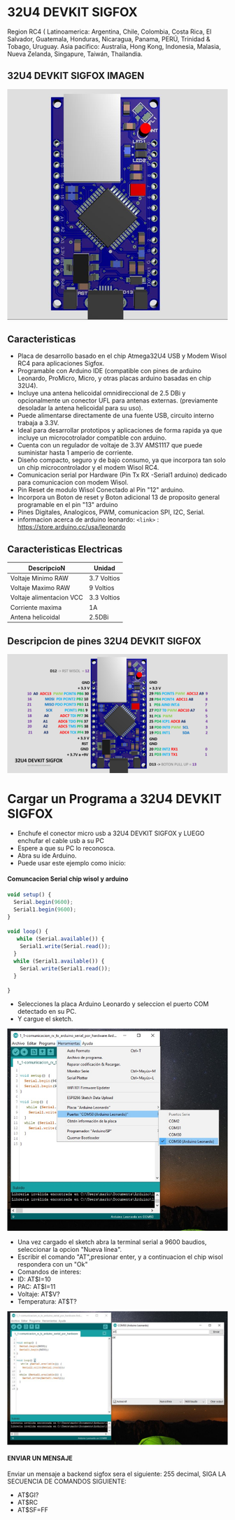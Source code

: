 # 32U4 DEVKIT SIGFOX 
Region RC4 ( Latinoamerica: Argentina, Chile, Colombia, Costa Rica, El Salvador, Guatemala, Honduras, Nicaragua, Panama, PERÚ, Trinidad & Tobago, Uruguay.
Asia pacifico: Australia, Hong Kong, Indonesia, Malasia, Nueva Zelanda, Singapure, Taiwán, Thailandia.

## 32U4 DEVKIT SIGFOX  IMAGEN

![](https://github.com/markoAntonio1692/32U4-DEVKIT-SIGFOX/blob/master/image/1.JPG )


## Caracteristicas

- Placa de desarrollo basado en el chip Atmega32U4 USB y Modem Wisol RC4 para aplicaciones Sigfox.
- Programable con Arduino IDE (compatible con pines de arduino Leonardo, ProMicro, Micro, y otras placas arduino basadas en chip 32U4).
- Incluye una antena helicoidal omnidireccional de 2.5 DBi y opcionalmente un conector  UFL para antenas externas. (previamente desoladar la antena helicoidal para su uso). 
- Puede alimentarse directamente de una fuente USB, circuito interno trabaja a 3.3V.
- Ideal para desarrollar prototipos y aplicaciones de forma rapida ya que incluye un microcotrolador compatible con arduino.
- Cuenta con un regulador de voltaje de 3.3V AMS1117 que puede suministar hasta 1 amperio de corriente.
- Diseño compacto, seguro y de bajo consumo, ya que incorpora tan solo un chip microcontrolador y el modem Wisol RC4.
- Comunicacion serial por Hardware  (Pin Tx  RX -Serial1 arduino) dedicado para comunicacion con modem Wisol.
- Pin Reset de modulo Wisol Conectado al Pin "12" arduino. 
- Incorpora un Boton de reset y Boton adicional 13 de proposito general programable en el pin "13" arduino
- Pines Digitales, Analogicos, PWM, comunicacion SPI, I2C, Serial.
- informacion acerca de arduino leonardo: 
`<link>` : <https://store.arduino.cc/usa/leonardo>


## Caracteristicas Electricas

| DescripcioN | Unidad                    |
| ------------- | ------------------------------ |
| Voltaje Minimo  RAW |  3.7 Voltios    |  
| Voltaje Maximo  RAW |  9 Voltios    |  
| Voltaje  alimentacion VCC |  3.3 Voltios    | 
| Corriente maxima   | 1A     |
| Antena helicoidal    | 2.5DBi      |


## Descripcion de pines 32U4 DEVKIT SIGFOX

![](https://github.com/markoAntonio1692/32U4-DEVKIT-SIGFOX/blob/master/image/PINOUT.png)


# Cargar un Programa a 32U4 DEVKIT SIGFOX
- Enchufe el conector micro usb a 32U4 DEVKIT SIGFOX y LUEGO enchufar el cable usb a su PC
- Espere a que su PC lo reconosca.
- Abra su ide Arduino.
- Puede usar este ejemplo como inicio:


#### Comuncacion Serial chip wisol y arduino

```javascript
void setup() {
  Serial.begin(9600);
  Serial1.begin(9600);
}

void loop() {
   while (Serial.available()) {
    Serial1.write(Serial.read());
  }
  while (Serial1.available()) {
    Serial.write(Serial1.read());
  }
  
}
```


- Selecciones la placa Arduino Leonardo y seleccion el puerto COM detectado en su PC.
- Y cargue el sketch.

![](https://github.com/markoAntonio1692/32U4-DEVKIT-SIGFOX/blob/master/image/arduino.jpg)


- Una vez cargado el sketch abra la terminal serial a 9600 baudios, seleccionar la opcion "Nueva línea".
- Escribir el comando "AT",presionar  enter, y a continuacion el chip wisol respondera con un "Ok"  
- Comandos de interes:
- ID:          AT$I=10
- PAC:         AT$I=11
- Voltaje:     AT$V?
- Temperatura: AT$T?

![](https://github.com/markoAntonio1692/32U4-DEVKIT-SIGFOX/blob/master/image/AT.JPG)


#### ENVIAR UN MENSAJE
Enviar un mensaje a backend sigfox sera el siguiente: 255 decimal, SIGA LA SECUENCIA DE COMANDOS SIGUIENTE:
- AT$GI?
- AT$RC
- AT$SF=FF
